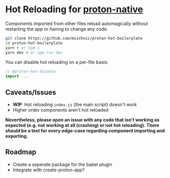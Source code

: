 # Hot Reloading for [proton-native](https://github.com/kusti8/proton-native)

Components imported from other files reload automagically without restarting the app or having to change any code.

```sh
git clone https://github.com/mischnic/proton-hot-boilerplate
cd proton-hot-boilerplate
yarn # or npm i
yarn dev # or npm run dev
```

You can disable hot reloading on a per-file basis:
```js
// @proton-hot-disable
import ...
```

## Caveats/Issues

- **WIP**: Hot reloading `index.js` (the main script) doesn't work
- Higher order components aren't hot reloaded

**Nevertheless, please open an issue with any code that isn't working as expected (e.g. not working at all (crashing) or not hot reloading). There *should* be a test for every edge-case regarding component importing and exporting.**

## Roadmap

- Create a seperate package for the babel plugin
- Integrate with create-proton-app?